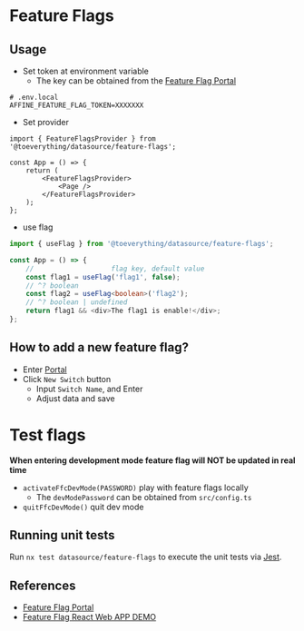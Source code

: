# Feature Flags

## Usage

-   Set token at environment variable
    -   The key can be obtained from the [Feature Flag Portal](https://portal.featureflag.co/account-settings/projects)

```shell
# .env.local
AFFINE_FEATURE_FLAG_TOKEN=XXXXXXX
```

-   Set provider

```tsx
import { FeatureFlagsProvider } from '@toeverything/datasource/feature-flags';

const App = () => {
    return (
        <FeatureFlagsProvider>
            <Page />
        </FeatureFlagsProvider>
    );
};
```

-   use flag

```ts
import { useFlag } from '@toeverything/datasource/feature-flags';

const App = () => {
    //                   flag key, default value
    const flag1 = useFlag('flag1', false);
    // ^? boolean
    const flag2 = useFlag<boolean>('flag2');
    // ^? boolean | undefined
    return flag1 && <div>The flag1 is enable!</div>;
};
```

## How to add a new feature flag?

-   Enter [Portal](https://portal.featureflag.co/switch-manage)
-   Click `New Switch` button
    -   Input `Switch Name`, and Enter
    -   Adjust data and save

# Test flags

**When entering development mode feature flag will NOT be updated in real time**

-   `activateFfcDevMode(PASSWORD)` play with feature flags locally
    -   The `devModePassword` can be obtained from `src/config.ts`
-   `quitFfcDevMode()` quit dev mode

## Running unit tests

Run `nx test datasource/feature-flags` to execute the unit tests via [Jest](https://jestjs.io).

## References

-   [Feature Flag Portal](https://portal.featureflag.co/)
-   [Feature Flag React Web APP DEMO](https://featureflag.moyincloud.com/ksrm/React_Web_APP.html)
